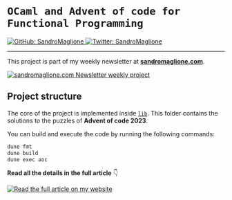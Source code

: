 # `OCaml and Advent of code for Functional Programming`
<p>
  <a href="https://github.com/SandroMaglione">
    <img alt="GitHub: SandroMaglione" src="https://img.shields.io/github/followers/SandroMaglione?label=Follow&style=social" target="_blank" />
  </a>
  <a href="https://twitter.com/SandroMaglione">
    <img alt="Twitter: SandroMaglione" src="https://img.shields.io/twitter/follow/SandroMaglione.svg?style=social" target="_blank" />
  </a>
</p>

***

This project is part of my weekly newsletter at [**sandromaglione.com**](https://www.sandromaglione.com/newsletter?ref=Github&utm_medium=newsletter_project&utm_term=ocaml).


<a href="https://www.sandromaglione.com/newsletter?ref=Github&utm_medium=newsletter_project&utm_term=ocaml">
    <img alt="sandromaglione.com Newsletter weekly project" src="https://www.sandromaglione.com/static/images/newsletter_banner.webp" target="_blank" /> 
</a>

## Project structure
The core of the project is implemented inside [`lib`](./lib). This folder contains the solutions to the puzzles of **Advent of code 2023**.

You can build and execute the code by running the following commands:

```bash
dune fmt
dune build
dune exec aoc
```

**Read all the details in the full article** 👇

<a href="https://www.sandromaglione.com/articles/getting-started-with-ocaml-and-functional-programming?ref=Github&utm_medium=newsletter_project&utm_term=ocaml">
    <img alt="Read the full article on my website" src="https://www.sandromaglione.com/api/image?title=Getting%20started%20with%20OCaml%20and%20Functional%20Programming&publishedAt=2023-12-06" target="_blank" /> 
</a>
